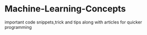 # Machine-Learning-Concepts
important code snippets,trick and tips along with articles for quicker programming
